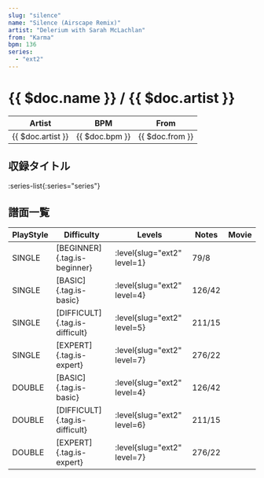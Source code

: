 ```yaml
---
slug: "silence"
name: "Silence (Airscape Remix)"
artist: "Delerium with Sarah McLachlan"
from: "Karma"
bpm: 136
series:
  - "ext2"
---
```


# {{ $doc.name }} / {{ $doc.artist }}

|Artist|BPM|From|
|------|---|----|
|{{ $doc.artist }}|{{ $doc.bpm }}|{{ $doc.from }}|

## 収録タイトル

:series-list{:series="series"}

## 譜面一覧

|PlayStyle|Difficulty|Levels|Notes|Movie|
|---------|----------|------|-----|-----|
|SINGLE|[BEGINNER]{.tag.is-beginner}|<div class="field is-grouped is-grouped-multiline"> :level{slug="ext2" level=1}</div>|79/8||
|SINGLE|[BASIC]{.tag.is-basic}|<div class="field is-grouped is-grouped-multiline"> :level{slug="ext2" level=4}</div>|126/42||
|SINGLE|[DIFFICULT]{.tag.is-difficult}|<div class="field is-grouped is-grouped-multiline"> :level{slug="ext2" level=5}</div>|211/15||
|SINGLE|[EXPERT]{.tag.is-expert}|<div class="field is-grouped is-grouped-multiline"> :level{slug="ext2" level=7}</div>|276/22||
|DOUBLE|[BASIC]{.tag.is-basic}|<div class="field is-grouped is-grouped-multiline"> :level{slug="ext2" level=4}</div>|126/42||
|DOUBLE|[DIFFICULT]{.tag.is-difficult}|<div class="field is-grouped is-grouped-multiline"> :level{slug="ext2" level=6}</div>|211/15||
|DOUBLE|[EXPERT]{.tag.is-expert}|<div class="field is-grouped is-grouped-multiline"> :level{slug="ext2" level=7}</div>|276/22||
